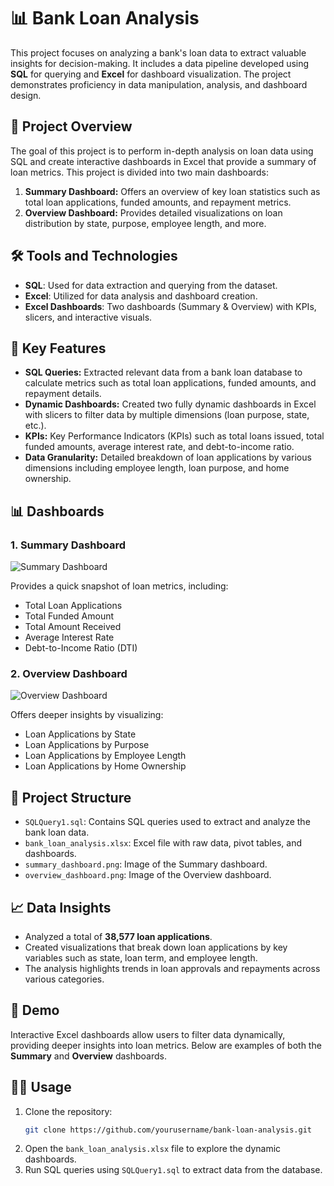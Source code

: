 # 📊 Bank Loan Analysis

This project focuses on analyzing a bank's loan data to extract valuable insights for decision-making. It includes a data pipeline developed using **SQL** for querying and **Excel** for dashboard visualization. The project demonstrates proficiency in data manipulation, analysis, and dashboard design.

## 🎯 Project Overview

The goal of this project is to perform in-depth analysis on loan data using SQL and create interactive dashboards in Excel that provide a summary of loan metrics. This project is divided into two main dashboards:

1. **Summary Dashboard:** Offers an overview of key loan statistics such as total loan applications, funded amounts, and repayment metrics.
2. **Overview Dashboard:** Provides detailed visualizations on loan distribution by state, purpose, employee length, and more.

## 🛠️ Tools and Technologies

- **SQL**: Used for data extraction and querying from the dataset.
- **Excel**: Utilized for data analysis and dashboard creation.
- **Excel Dashboards**: Two dashboards (Summary & Overview) with KPIs, slicers, and interactive visuals.

## 🚀 Key Features

- **SQL Queries:** Extracted relevant data from a bank loan database to calculate metrics such as total loan applications, funded amounts, and repayment details.
- **Dynamic Dashboards:** Created two fully dynamic dashboards in Excel with slicers to filter data by multiple dimensions (loan purpose, state, etc.).
- **KPIs:** Key Performance Indicators (KPIs) such as total loans issued, total funded amounts, average interest rate, and debt-to-income ratio.
- **Data Granularity:** Detailed breakdown of loan applications by various dimensions including employee length, loan purpose, and home ownership.

## 📊 Dashboards

### 1. **Summary Dashboard**
![Summary Dashboard](summary_dashboard.png)

Provides a quick snapshot of loan metrics, including:
- Total Loan Applications
- Total Funded Amount
- Total Amount Received
- Average Interest Rate
- Debt-to-Income Ratio (DTI)

### 2. **Overview Dashboard**
![Overview Dashboard](overview_dashboard.png)

Offers deeper insights by visualizing:
- Loan Applications by State
- Loan Applications by Purpose
- Loan Applications by Employee Length
- Loan Applications by Home Ownership

## 📂 Project Structure

- `SQLQuery1.sql`: Contains SQL queries used to extract and analyze the bank loan data.
- `bank_loan_analysis.xlsx`: Excel file with raw data, pivot tables, and dashboards.
- `summary_dashboard.png`: Image of the Summary dashboard.
- `overview_dashboard.png`: Image of the Overview dashboard.

## 📈 Data Insights

- Analyzed a total of **38,577 loan applications**.
- Created visualizations that break down loan applications by key variables such as state, loan term, and employee length.
- The analysis highlights trends in loan approvals and repayments across various categories.

## 📸 Demo

Interactive Excel dashboards allow users to filter data dynamically, providing deeper insights into loan metrics. Below are examples of both the **Summary** and **Overview** dashboards.

## 🧑‍💻 Usage

1. Clone the repository:
   ```bash
   git clone https://github.com/yourusername/bank-loan-analysis.git
2. Open the `bank_loan_analysis.xlsx` file to explore the dynamic dashboards.
3. Run SQL queries using `SQLQuery1.sql` to extract data from the database.

